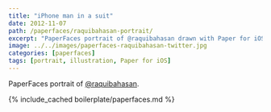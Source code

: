 ```yaml
---
title: "iPhone man in a suit"
date: 2012-11-07
path: /paperfaces/raquibahasan-portrait/
excerpt: "PaperFaces portrait of @raquibahasan drawn with Paper for iOS on an iPad."
image: ../../images/paperfaces-raquibahasan-twitter.jpg
categories: [paperfaces]
tags: [portrait, illustration, Paper for iOS]
---
```


PaperFaces portrait of [@raquibahasan](https://twitter.com/raquibahasan).

{% include_cached boilerplate/paperfaces.md %}
